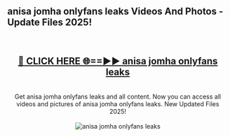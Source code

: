 <h2>anisa jomha onlyfans leaks Videos And Photos - Update Files 2025!</h2>
<br>
<div align="center">
<h2><a href="https://top-ai-tools.click/QrbHav" rel="nofollow">🔴 CLICK HERE 🌐==►► anisa jomha onlyfans leaks</a></h2>
<br>
Get anisa jomha onlyfans leaks and all content. Now you can access all videos and pictures of anisa jomha onlyfans leaks. New Updated Files 2025!
<br>
<br>
<a href="https://top-ai-tools.click/QrbHav" rel="nofollow" data-target="animated-image.originalLink"><img src="https://i.ibb.co.com/WyWwxjT/player-gif2.gif" alt="anisa jomha onlyfans leaks" style="max-width: 100%; display: inline-block;" data-target="animated-image.originalImage"></a>
</div>
<br>